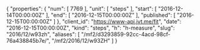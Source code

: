 {
  "properties": {
    "num": [
      7769
    ],
    "unit": [
      "steps"
    ],
    "start": [
      "2016-12-14T00:00:00Z"
    ],
    "end": [
      "2016-12-15T00:00:00Z"
    ],
    "published": [
      "2016-12-15T00:00:00Z"
    ]
  },
  "client_id": "https://www-api.jvt.me/fit",
  "date": "2016-12-15T00:00:00Z",
  "kind": "steps",
  "h": "h-measure",
  "slug": "2016/12/w93zh",
  "aliases": [
    "/mf2/d3293859-92cc-4acd-98cf-76a438845b7e/",
    "/mf2/2016/12/w93ZH"
  ]
}
